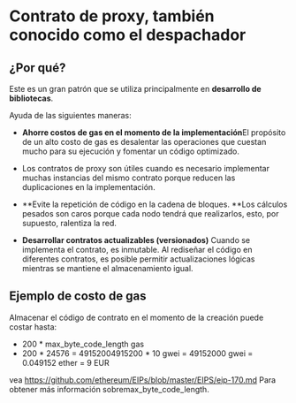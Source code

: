 # Contrato de proxy, también conocido como el despachador

## ¿Por qué?

Este es un gran patrón que se utiliza principalmente en **desarrollo de bibliotecas**.

Ayuda de las siguientes maneras:

- **Ahorre costos de gas en el momento de la implementación**El propósito de un alto costo de gas es desalentar las operaciones que cuestan mucho para su ejecución y fomentar un código optimizado.

- Los contratos de proxy son útiles cuando es necesario implementar muchas instancias del mismo contrato porque reducen las duplicaciones en la implementación.

- \*\*Evite la repetición de código en la cadena de bloques. \*\*Los cálculos pesados son caros porque cada nodo tendrá que realizarlos, esto, por supuesto, ralentiza la red.

- **Desarrollar contratos actualizables (versionados)**
 Cuando se implementa el contrato, es inmutable. Al rediseñar el código en diferentes contratos, es posible permitir actualizaciones lógicas mientras se mantiene el almacenamiento igual.

## Ejemplo de costo de gas

Almacenar el código de contrato en el momento de la creación puede costar hasta:

- 200 \* max_byte_code_length gas
- 200 \* 24576 = 49152004915200 \* 10 gwei = 49152000 gwei = 0.049152 ether = 9 EUR

vea https://github.com/ethereum/EIPs/blob/master/EIPS/eip-170.md Para obtener más información sobremax_byte_code_length.
